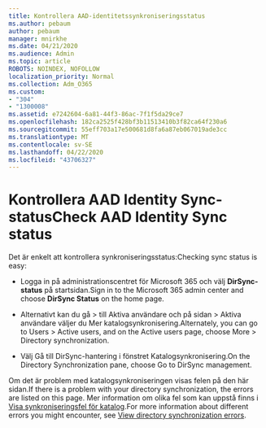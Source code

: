 ```yaml
---
title: Kontrollera AAD-identitetssynkroniseringsstatus
ms.author: pebaum
author: pebaum
manager: mnirkhe
ms.date: 04/21/2020
ms.audience: Admin
ms.topic: article
ROBOTS: NOINDEX, NOFOLLOW
localization_priority: Normal
ms.collection: Adm_O365
ms.custom:
- "304"
- "1300008"
ms.assetid: e7242604-6a81-44f3-86ac-7f1f5da29ce7
ms.openlocfilehash: 182ca2525f428bf3b11513410b3f82ca64f230a6
ms.sourcegitcommit: 55eff703a17e500681d8fa6a87eb067019ade3cc
ms.translationtype: MT
ms.contentlocale: sv-SE
ms.lasthandoff: 04/22/2020
ms.locfileid: "43706327"
---
```

# <a name="check-aad-identity-sync-status"></a><span data-ttu-id="5b120-102">Kontrollera AAD Identity Sync-status</span><span class="sxs-lookup"><span data-stu-id="5b120-102">Check AAD Identity Sync status</span></span>

<span data-ttu-id="5b120-103">Det är enkelt att kontrollera synkroniseringsstatus:</span><span class="sxs-lookup"><span data-stu-id="5b120-103">Checking sync status is easy:</span></span>
  
- <span data-ttu-id="5b120-104">Logga in på administrationscentret för Microsoft 365 och välj **DirSync-status** på startsidan.</span><span class="sxs-lookup"><span data-stu-id="5b120-104">Sign in to the Microsoft 365 admin center and choose **DirSync Status** on the home page.</span></span>

- <span data-ttu-id="5b120-105">Alternativt kan du gå \> till Aktiva användare och på sidan \> Aktiva användare väljer du Mer katalogsynkronisering.</span><span class="sxs-lookup"><span data-stu-id="5b120-105">Alternately, you can go to Users \> Active users, and on the Active users page, choose More \> Directory synchronization.</span></span>

- <span data-ttu-id="5b120-106">Välj Gå till DirSync-hantering i fönstret Katalogsynkronisering.</span><span class="sxs-lookup"><span data-stu-id="5b120-106">On the Directory Synchronization pane, choose Go to DirSync management.</span></span>

<span data-ttu-id="5b120-107">Om det är problem med katalogsynkroniseringen visas felen på den här sidan.</span><span class="sxs-lookup"><span data-stu-id="5b120-107">If there is a problem with your directory synchronization, the errors are listed on this page.</span></span> <span data-ttu-id="5b120-108">Mer information om olika fel som kan uppstå finns i [Visa synkroniseringsfel för katalog](https://docs.microsoft.com//office365/enterprise/identify-directory-synchronization-errors).</span><span class="sxs-lookup"><span data-stu-id="5b120-108">For more information about different errors you might encounter, see [View directory synchronization errors](https://docs.microsoft.com//office365/enterprise/identify-directory-synchronization-errors).</span></span>
  